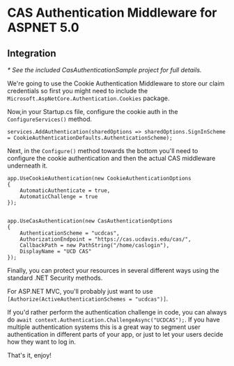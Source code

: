 # CAS Authentication Middleware for ASPNET 5.0

## Integration
_* See the included CasAuthenticationSample project for full details._

We're going to use the Cookie Authentication Middleware to store our claim credentials so first you might need to include the `Microsoft.AspNetCore.Authentication.Cookies` package.

Now,in your Startup.cs file, configure the cookie auth in the `ConfigureServices()` method.

    services.AddAuthentication(sharedOptions => sharedOptions.SignInScheme = CookieAuthenticationDefaults.AuthenticationScheme);

Next, in the `Configure()` method towards the bottom you'll need to configure the cookie authentication and then the actual CAS middleware underneath it.


    app.UseCookieAuthentication(new CookieAuthenticationOptions
    {
        AutomaticAuthenticate = true,
        AutomaticChallenge = true
    });


    app.UseCasAuthentication(new CasAuthenticationOptions
    {
        AuthenticationScheme = "ucdcas",
        AuthorizationEndpoint = "https://cas.ucdavis.edu/cas/",
        CallbackPath = new PathString("/home/caslogin"),
        DisplayName = "UCD CAS"
    });

Finally, you can protect your resources in several different ways using the standard .NET Security methods.

For ASP.NET MVC, you'll probably just want to use `[Authorize(ActiveAuthenticationSchemes = "ucdcas")]`.

If you'd rather perform the authentication challenge in code, you can always do `await context.Authentication.ChallengeAsync("UCDCAS");`.  If you have multiple authentication systems this is a great way to segment user authentication in different parts of your app, or just to let your users decide how they want to log in.

That's it, enjoy!
